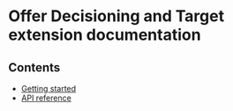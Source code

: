 # Offer Decisioning and Target extension documentation

## Contents
- [Getting started](getting-started.md)
- [API reference](api-reference.md)
